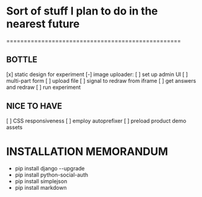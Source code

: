 # Sort of stuff I plan to do in the nearest future
==================================================


## BOTTLE
[x] static design for experiment
[-] image uploader:
    [ ] set up admin UI
    [ ] multi-part form
    [ ] upload file
    [ ] signal to redraw from iframe
    [ ] get answers and redraw
[ ] run experiment


## NICE TO HAVE
[ ] CSS responsiveness
[ ] employ autoprefixer
[ ] preload product demo assets


# INSTALLATION MEMORANDUM
* pip install django --upgrade
* pip install python-social-auth
* pip install simplejson
* pip install markdown